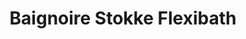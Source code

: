---
title: "Baignoire Stokke Flexibath"
categories: [mobilier]
image: "img/stokke_flexibath_baignoire.jpg"
website: ""

price: 62
progress: 0
contrib: []
acquired: false
---